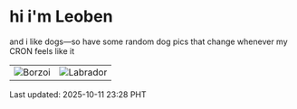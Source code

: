 # hi i'm Leoben

and i like dogs—so have some random dog pics that change whenever my CRON feels like it

|  |  |
|--------|----------|
| ![Borzoi](https://random-dog-vercel.vercel.app/api/random-borzoi?v=1760196535) | ![Labrador](https://random-dog-vercel.vercel.app/api/random-labrador?v=1760196535) |

Last updated: 2025-10-11 23:28 PHT
